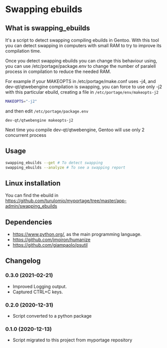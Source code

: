 # Swapping ebuilds

## What is swapping_ebuilds

It's a script to detect swapping compiling ebuilds in Gentoo. With this tool you can detect swapping in computers with small RAM to try to improve its compilation time.

Once you detect swapping ebuilds you can change this behaviour using, you can use /etc/portage/package.env to change the number of paralell process in compilation to reduce the needed RAM.

For example if your MAKEOPTS in /etc/portage/make.conf uses -j4, and dev-qt/qtwebengine compilation is swapping, you can force to use only -j2 with this particular ebuild,  creating a file in `/etc/portage/env/makeopts-j2`

```bash
MAKEOPTS="-j2"
```

and then edit `/etc/portage/package.env`
```
dev-qt/qtwebengine makeopts-j2
```

Next time you compile dev-qt/qtwebengine, Gentoo will use only 2 concurrent process

## Usage

```bash
swapping_ebuilds --get # To detect swapping
swapping_ebuilds --analyze # To see a swapping report
```

## Linux installation

You can find the ebuild in https://github.com/turulomio/myportage/tree/master/app-admin/swapping_ebuilds

## Dependencies

* https://www.python.org/, as the main programming language.
* https://github.com/jmoiron/humanize
* https://github.com/giampaolo/psutil

## Changelog

### 0.3.0 (2021-02-21)

* Improved Logging output.
* Captured CTRL+C keys.

### 0.2.0 (2020-12-31)

* Script converted to a python package

### 0.1.0 (2020-12-13)

* Script migrated to this project from myportage repository

